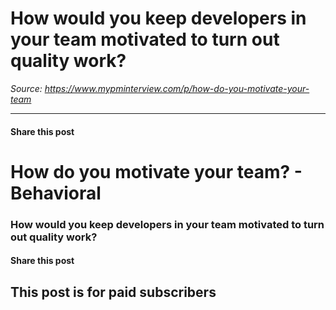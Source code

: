 # How would you keep developers in your team motivated to turn out quality work?

*Source: https://www.mypminterview.com/p/how-do-you-motivate-your-team*

---

#### Share this post

# How do you motivate your team? - Behavioral

### How would you keep developers in your team motivated to turn out quality work?

#### Share this post

## This post is for paid subscribers

